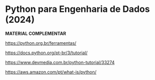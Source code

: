 # Python para Engenharia de Dados (2024)

**MATERIAL COMPLEMENTAR** 

https://python.org.br/ferramentas/

https://docs.python.org/pt-br/3/tutorial/

https://www.devmedia.com.br/python-tutorial/33274

https://aws.amazon.com/pt/what-is/python/

